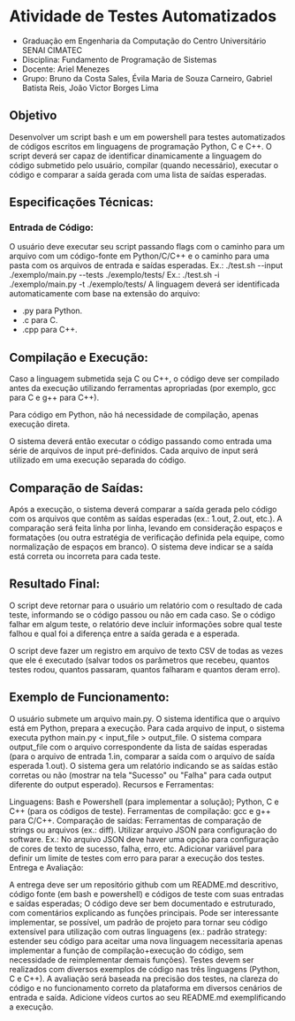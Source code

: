 # Atividade de Testes Automatizados
- Graduação em Engenharia da Computação do Centro Universitário SENAI CIMATEC
- Disciplina: Fundamento de Programação de Sistemas
- Docente: Ariel Menezes
- Grupo: Bruno da Costa Sales, Évila Maria de Souza Carneiro, Gabriel Batista Reis, João Victor Borges Lima

## Objetivo
Desenvolver um script bash e um em powershell para testes automatizados de códigos escritos em linguagens de programação Python, C e C++. O script deverá ser capaz de identificar dinamicamente a linguagem do código submetido pelo usuário, compilar (quando necessário), executar o código e comparar a saída gerada com uma lista de saídas esperadas.

## Especificações Técnicas:

### Entrada de Código:

O usuário deve executar seu script passando flags com o caminho para um arquivo com um código-fonte em Python/C/C++ e o caminho para uma pasta com os arquivos de entrada e saídas esperadas.
Ex.: ./test.sh --input ./exemplo/main.py --tests ./exemplo/tests/
Ex.: ./test.sh -i ./exemplo/main.py -t ./exemplo/tests/
A linguagem deverá ser identificada automaticamente com base na extensão do arquivo:
- .py para Python.
- .c para C.
- .cpp para C++.

## Compilação e Execução:

Caso a linguagem submetida seja C ou C++, o código deve ser compilado antes da execução utilizando ferramentas apropriadas (por exemplo, gcc para C e g++ para C++).

Para código em Python, não há necessidade de compilação, apenas execução direta.

O sistema deverá então executar o código passando como entrada uma série de arquivos de input pré-definidos. Cada arquivo de input será utilizado em uma execução separada do código.

## Comparação de Saídas:

Após a execução, o sistema deverá comparar a saída gerada pelo código com os arquivos que contêm as saídas esperadas (ex.: 1.out, 2.out, etc.). A comparação será feita linha por linha, levando em consideração espaços e formatações (ou outra estratégia de verificação definida pela equipe, como normalização de espaços em branco). O sistema deve indicar se a saída está correta ou incorreta para cada teste.

## Resultado Final:

O script deve retornar para o usuário um relatório com o resultado de cada teste, informando se o código passou ou não em cada caso. Se o código falhar em algum teste, o relatório deve incluir informações sobre qual teste falhou e qual foi a diferença entre a saída gerada e a esperada. 

O script deve fazer um registro em arquivo de texto CSV de todas as vezes que ele é executado (salvar todos os parâmetros que recebeu, quantos testes rodou, quantos passaram, quantos falharam e quantos deram erro).

## Exemplo de Funcionamento:

O usuário submete um arquivo main.py.
O sistema identifica que o arquivo está em Python, prepara a execução.
Para cada arquivo de input, o sistema executa python main.py < input_file > output_file.
O sistema compara output_file com o arquivo correspondente da lista de saídas esperadas (para o arquivo de entrada 1.in, comparar a saída com o arquivo de saída esperada 1.out).
O sistema gera um relatório indicando se as saídas estão corretas ou não (mostrar na tela "Sucesso" ou "Falha" para cada output diferente do output esperado).
Recursos e Ferramentas:

Linguagens: Bash e Powershell (para implementar a solução); Python, C e C++ (para os códigos de teste).
Ferramentas de compilação: gcc e g++ para C/C++.
Comparação de saídas: Ferramentas de comparação de strings ou arquivos (ex.: diff).
Utilizar arquivo JSON para configuração do software. Ex.: No arquivo JSON deve haver uma opção para configuração de cores de texto de sucesso, falha, erro, etc. Adicionar variável para definir um limite de testes com erro para parar a execução dos testes.
Entrega e Avaliação:

A entrega deve ser um repositório github com um README.md descritivo, código fonte (em bash e powershell) e códigos de teste com suas entradas e saídas esperadas;
O código deve ser bem documentado e estruturado, com comentários explicando as funções principais.
Pode ser interessante implementar, se possível, um padrão de projeto para tornar seu código extensível para utilização com outras linguagens (ex.: padrão strategy: estender seu código para aceitar uma nova linguagem necessitaria apenas implementar a função de compilação+execução do código, sem necessidade de reimplementar demais funções).
Testes devem ser realizados com diversos exemplos de código nas três linguagens (Python, C e C++).
A avaliação será baseada na precisão dos testes, na clareza do código e no funcionamento correto da plataforma em diversos cenários de entrada e saída.
Adicione vídeos curtos ao seu README.md exemplificando a execução.
